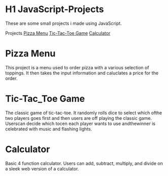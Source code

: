 # H1 JavaScript-Projects


These are some small projects i made using JavaScript.

Projects
[Pizza Menu](https://github.com/DennisCodeGuru/JavaScript-Projects/blob/main/Pizza_Project/Pizza.html)
[Tic-Tac-Toe Game](https://github.com/DennisCodeGuru/JavaScript-Projects/blob/main/TicTacToe/TicTacToe.html)
[Calculator](https://github.com/DennisCodeGuru/JavaScript-Projects/blob/main/calculator/calculator.html)

#  Pizza Menu
This project is a menu used to order pizza with a various selection of toppings. It then takes the input information and caluclates a price for the order.

#  Tic-Tac_Toe Game
The classic game of tic-tac-toe. It randomly rolls dice to select which ofthe two players goes first
and then users are off playing the classic game. Userscan decide which tocen each player wants
to use andthewinner is celebrated with music and flashing lights.

#  Calculator
Basic 4 function calculator. Users can add, subtract, multiply, and divide on a sleek web version
of a calculator.
